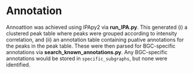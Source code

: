 # Annotation 
Annoattion was achieved using IPApy2 via **run_IPA.py**.  This generated (i) a clustered peak table where peaks were grouped according to intensity correlation, and (ii) an annotation table containing puative annotations for the peaks in the peak table.  These were then parsed for BGC-specific annotations via **search_known_annotations.py**.  Any BGC-specific annotations would be stored in ```specific_subgraphs```, but none were identified.
